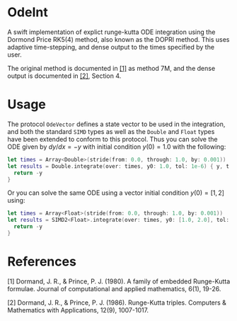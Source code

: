 # OdeInt

A swift implementation of explict runge-kutta ODE integration using the Dormond Price 
RK5(4) method, also known as the DOPRI method. This uses adaptive time-stepping, and 
dense output to the times specified by the user.

The original method is documented in [[1]](#1) as method 7M, and the dense output is 
documented in [[2]](#2), Section 4.

# Usage 

The protocol `OdeVector` defines a state vector to be used in the integration, and both 
the standard `SIMD` types as well as the `Double` and `Float`  types have been extended 
to conform to this protocol. Thus you can solve the ODE given by $dy/dx = -y$ with 
initial condition $y(0) = 1.0$ with the following:

```swift
let times = Array<Double>(stride(from: 0.0, through: 1.0, by: 0.001))
let results = Double.integrate(over: times, y0: 1.0, tol: 1e-6) { y, t in
  return -y
}
```

Or you can solve the same ODE using a vector initial condition $y(0) = [1, 2]$ using:

```swift
let times = Array<Float>(stride(from: 0.0, through: 1.0, by: 0.001))
let results = SIMD2<Float>.integrate(over: times, y0: [1.0, 2.0], tol: 1e-6) { y, t in
  return -y
}
```

# References
<a id="1">[1]</a> 
Dormand, J. R., & Prince, P. J. (1980). A family of embedded Runge-Kutta formulae. 
Journal of computational and applied mathematics, 6(1), 19-26.


<a id="2">[2]</a> 
Dormand, J. R., & Prince, P. J. (1986). Runge-Kutta triples. Computers & Mathematics 
with Applications, 12(9), 1007-1017.
